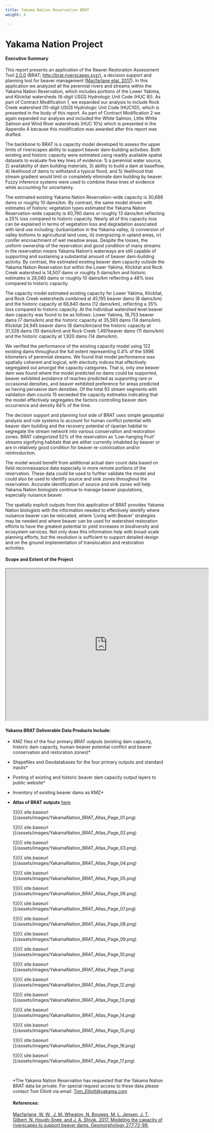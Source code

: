 ```yaml
---
title: Yakama Nation Reservation BRAT
weight: 4

---
```


# Yakama Nation Project

#### Executive Summary

This report presents an application of the Beaver Restoration Assessment Tool [2.0.0](https://github.com/Riverscapes/pyBRAT/releases/tag/v2.0.0) (BRAT; [http://brat.riverscapes.xyz/),](http://brat.riverscapes.xyz/) a decision support and planning tool for beaver management ([Macfarlane etal. 2017](https://www.sciencedirect.com/science/article/pii/S0169555X15302166?via%3Dihub)). In this application we analyzed all the perennial rivers and streams within the Yakama Nation Reservation, which includes portions of the Lower Yakima, and Klickitat watersheds (8-digit USGS Hydrologic Unit Code (HUC 8)). As part of Contract Modification 1, we expanded our analysis to include Rock Creek watershed (10-digit USGS Hydrologic Unit Code (HUC10)), which is presented in the body of this report. As part of Contract Modification 2 we again expanded our analysis and included the White Salmon, Little White Salmon and Wind River watersheds (HUC 10’s) which is presented in the Appendix A because this modification was awarded after this report was drafted.

 

The backbone to BRAT is a capacity model developed to assess the upper limits of riverscapes ability to support beaver dam-building activities. Both existing and historic capacity were estimated using readily available spatial datasets to evaluate five key lines of evidence: 1) a perennial water source, 2) availability of dam building materials, 3) ability to build a dam at baseflow, 4) likelihood of dams to withstand a typical flood, and 5) likelihood that stream gradient would limit or completely eliminate dam building by beaver. Fuzzy inference systems were used to combine these lines of evidence while accounting for uncertainty.

 

The estimated existing Yakama Nation Reservation-wide capacity is 30,688 dams or roughly 10 dams/km. By contrast, the same model driven with estimates of historic vegetation types estimated the Yakama Nation Reservation-wide capacity is 40,760 dams or roughly 13 dams/km reflecting a 25% loss compared to historic capacity. Nearly all of this capacity loss can be explained in terms of vegetation loss and degradation associated with land use including: i)urbanization in the Yakama valley, ii) conversion of valley bottoms to agricultural land uses, iii) overgrazing in upland areas, iv) conifer encroachment of wet meadow areas. Despite the losses, the uniform ownership of the reservation and good condition of many streams in the reservation means Yakama Nation’s waterways are still capable of supporting and sustaining a substantial amount of beaver dam-building activity. By contrast, the estimated existing beaver dam capacity outside the Yakama Nation Reservation but within the Lower Yakima, Klickitat and Rock Creek watershed is 14,507 dams or roughly 5 dams/km and historic estimates is 28,080 dams or roughly 10 dams/km reflecting a 48% loss compared to historic capacity.

 

The capacity model estimated existing capacity for Lower Yakima, Klickitat, and Rock Creek watersheds combined at 45,195 beaver dams (8 dams/km) and the historic capacity at 68,840 dams (12 dams/km), reflecting a 35% loss compared to historic capacity. At the individual watershed level beaver dam capacity was found to be as follows. Lower Yakima, 18,753 beaver dams (7 dams/km) and the historic capacity at 35,593 dams (14 dams/km). Klickitat 24,945 beaver dams (8 dams/km)and the historic capacity at 31,328 dams (10 dams/km) and Rock Creek 1,497beaver dams (11 dams/km) and the historic capacity at 1,920 dams (14 dams/km).

 

We verified the performance of the existing capacity model using 122 existing dams throughout the full extent representing 0.4% of the 5996 kilometers of perennial streams. We found that model performance was spatially coherent and logical, with electivity indices that effectively segregated out amongst the capacity categories. That is, only one beaver dam was found where the model predicted no dams could be supported, beaver exhibited avoidance of reaches predicted as supporting rare or occasional densities, and beaver exhibited preference for areas predicted as having pervasive dam densities. Of the total 93 stream segments with validation dam counts 15 exceeded the capacity estimates indicating that the model effectively segregates the factors controlling beaver dam occurrence and density 84% of the time.

 

The decision support and planning tool side of BRAT uses simple geospatial analysis and rule systems to account for human conflict potential with beaver dam building and the recovery potential of riparian habitat to segregate the stream network into various conservation and restoration zones. BRAT categorized 52% of the reservation as ‘Low-hanging Fruit’ streams signifying habitats that are either currently inhabited by beaver or are in relatively good condition for beaver re-colonization and/or reintroduction. 

 

The model would benefit from additional actual dam count data based on field reconnaissance data especially in more remote portions of the reservation. These data could be used to further validate the model and could also be used to identify source and sink zones throughout the reservation. Accurate identification of source and sink zones will help Yakama Nation biologists continue to manage beaver populations, especially nuisance beaver. 

 

The spatially explicit outputs from this application of BRAT provides Yakama Nation biologists with the information needed to effectively identify where nuisance beaver can be relocated, where ‘Living with Beaver’ strategies may be needed and where beaver can be used for watershed restoration efforts to have the greatest potential to yield increases in biodiversity and ecosystem services. Not only does this information help with broad-scale planning efforts, but the resolution is sufficient to support detailed design and on the ground implementation of translocation and restoration activities. 



#### Scope and Extent of the Project

<iframe src="https://www.google.com/maps/d/embed?mid=14uOgIifvEvp7mRgDiFSla-f4WFBE9FOK" width="640" height="480"></iframe>

#### Yakama BRAT Deliverable Data Products Include:



- KMZ files of the four primary BRAT outputs (existing dam capacity, historic dam
  capacity, human-beaver potential conflict and beaver conservation and
  restoration zones)*
- Shapefiles and Geodatabases for the four primary outputs and standard inputs*


- Posting of existing and historic beaver dam capacity output layers to public
  website*
- Inventory of existing beaver dams as KMZ*


- **Atlas of BRAT outputs** [here](https://usu.box.com/s/bcd2tlqs85073ufwtm185ku63ohqa7ph)

  ![]({{ site.baseurl }}/assets/images/YakamaNation_BRAT_Atlas_Page_01.png)

  ![]({{ site.baseurl }}/assets/images/YakamaNation_BRAT_Atlas_Page_02.png)

  ![]({{ site.baseurl }}/assets/images/YakamaNation_BRAT_Atlas_Page_03.png)

  ![]({{ site.baseurl }}/assets/images/YakamaNation_BRAT_Atlas_Page_04.png)

  ![]({{ site.baseurl }}/assets/images/YakamaNation_BRAT_Atlas_Page_05.png)

  ![]({{ site.baseurl }}/assets/images/YakamaNation_BRAT_Atlas_Page_06.png)

  ![]({{ site.baseurl }}/assets/images/YakamaNation_BRAT_Atlas_Page_07.png)

  ![]({{ site.baseurl }}/assets/images/YakamaNation_BRAT_Atlas_Page_08.png)

  ![]({{ site.baseurl }}/assets/images/YakamaNation_BRAT_Atlas_Page_09.png)

  ![]({{ site.baseurl }}/assets/images/YakamaNation_BRAT_Atlas_Page_10.png)

  ![]({{ site.baseurl }}/assets/images/YakamaNation_BRAT_Atlas_Page_11.png)

  ![]({{ site.baseurl }}/assets/images/YakamaNation_BRAT_Atlas_Page_12.png)

  ![]({{ site.baseurl }}/assets/images/YakamaNation_BRAT_Atlas_Page_13.png)

  ![]({{ site.baseurl }}/assets/images/YakamaNation_BRAT_Atlas_Page_14.png)

  ![]({{ site.baseurl }}/assets/images/YakamaNation_BRAT_Atlas_Page_15.png)

  ![]({{ site.baseurl }}/assets/images/YakamaNation_BRAT_Atlas_Page_16.png)

  ![]({{ site.baseurl }}/assets/images/YakamaNation_BRAT_Atlas_Page_17.png)

  ​

  *The Yakama Nation Reservation has requested that the Yakama Nation BRAT data be private. For special request access to these data please contact Tom Elliott via email: [Tom_Elliott@yakama.com](Tom_Elliott@yakama.com)

  #### References:

  [Macfarlane, W. W., J. M. Wheaton, N. Bouwes, M. L. Jensen, J. T. Gilbert, N. Hough-Snee, and J. A. Shivik. 2017. Modeling the capacity of riverscapes to support beaver dams. Geomorphology 277:72-99.](http://doi.org/10.1016/j.geomorph.2015.11.019)

  ​

  ​

